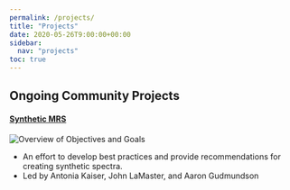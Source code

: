 ```yaml
---
permalink: /projects/
title: "Projects"
date: 2020-05-26T9:00:00+00:00
sidebar:
  nav: "projects"
toc: true
---
```


## Ongoing Community Projects

#### [Synthetic MRS](/projects_synthetic_mrs/)

![Overview of Objectives and Goals](/assets/images/synthetic_mrs/syntheticdata.png)

- An effort to develop best practices and provide recommendations for creating synthetic spectra.
- Led by Antonia Kaiser, John LaMaster, and Aaron Gudmundson
